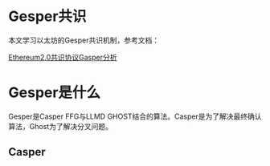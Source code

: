 # Gesper共识
本文学习以太坊的Gesper共识机制，参考文档：

[Ethereum2.0共识协议Gasper分析](https://al3ul0osmp.feishu.cn/wiki/wikcnVN9f4Cg6yXFDS1RWhYB9Nh)
# Gesper是什么
Gesper是Casper FFG与LLMD GHOST结合的算法。Casper是为了解决最终确认算法，Ghost为了解决分叉问题。
## Casper

